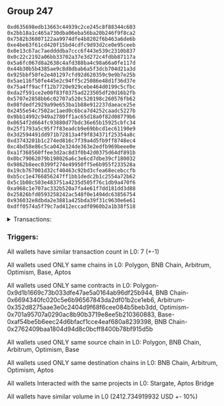 ## Group 247

```0x5e7527c57cb1f271f927be8fef0725207e5936ea
0xd635698edb13663c44939c2ce245c8f88344c603
0x2bb18a1c465a730dba06eba56ba20b246f9f8ca2
0x7582b36807122aa9974dfe4b8202f6b463a6de6b
0xe4be63f61cd420f15bd4cdfc9d93d2ce0e95ceeb
0x0e13c67ac7aeddddba7ccc6f443e539c2310b837
0x0c22c2192a06bb33702a37e3d272c4fdbb87117a
0x5a6fc067d8a2638c4afd388ba4c98a66a0fe117d
0x44b30b5b4385ae9c8d8dbab6a5f3dcb704d21a3d
0x925bbf50fe2e401297cfd92d620359c9e9b7e25b
0x5ae116f50fe445e2c94ff5c25086e48d1f36d37e
0x75a4ff9acff12b7720e929cebe464d0199c5cfbc
0xda2f591ce2e00f83f0375ad223505df20d16b2fb
0x5707e2858bb6c02707a520c520198c260576fb62
0x08fdedf2929a99e653ba1b88e912237daeace25e
0x2455e54c7502ac1aed0c6bca7d4252caadc5227b
0x9bb14992c949a2780ff1ac65d18a0f82d08779b6
0x0654f2d664fc93880d77bdc36e65b15925cbfc34
0x25f1793a5c95f7f83eadcb9e69bbcd1ec61190e9
0x3d2594491dd971b72813a4f9f834371f25354a8c
0xd3743201b1c274ed816c7f39a4d5fb9ff8748ec4
0xc4bd58e86c5ca042e324de363e2edfb969beee0e
0xa1f368560ffee3d2ac8d3f0b42d0375d64df891b
0x0bc79062079b198026a6c3e6cd7dbe39cf180032
0x9862b8eec0399f274e49950ff5e6b955f233528a
0x19cb767001d32cf40463c92bd3cfea68ecebccfb
0xb5cc1e4766856247ff1bb1dedc2b1c2554a72b62
0x5c1b08c503e483751a4235d505f76c1db9a470f6
0xa968c1e707ac332b520a7fa4e61f7dd181dd3d88
0x25826bfd0593258242ac548f0e1494dc63856754
0x936032e8dbda2e3881a425bda39f31c9630e6e61
0xdff0574a5f79c7ad412eccadf0960b2a1b38f518
```
<details>
<summary>Transactions:</summary>

Hashes: 

Wallet: 0x5e7527c57cb1f271f927be8fef0725207e5936ea

       Hash: 0x93727aa07e7c33109e6c66245bfaf87d1bf59b691d5274382e2c1af3b0fbe79b
         - source chain: Polygon
         - destination chain: BNB Chain
         - project: Stargate
         - contract: 0x9d1b1669c73b033dfe47ae5a0164ab96df25b944
         - value USD: 10.638261446
       Hash: 0x8b4835896ea34441d53ec86fdd8acf474cd1f9cb8c7bd4404be8370d56cc03a1
         - source chain: BNB Chain
         - destination chain: Arbitrum
         - project: Stargate
         - contract: 0x6694340fc020c5e6b96567843da2df01b2ce1eb6
         - value USD: 10.63187976
       Hash: 0x80fbdc4ac0c8a78089d6462a123754c3feca62f484ff8246840e3e6ab7035061
         - source chain: Arbitrum
         - destination chain: Optimism
         - project: Stargate
         - contract: 0x352d8275aae3e0c2404d9f68f6cee084b5beb3dd
         - value USD: 887.293411245
       Hash: 0x25e665010eea2ae297a5c9b72d7149fd4d420b92bd9d2736712fb33eae998681
         - source chain: Optimism
         - destination chain: Arbitrum
         - project: Stargate
         - contract: 0x701a95707a0290ac8b90b3719e8ee5b210360883
         - value USD: 885.71091963
       Hash: 0x9d897fb1c55754070cb003fb457068319d10abc73cae8a67df2b116719cbf743
         - source chain: Arbitrum
         - destination chain: Optimism
         - project: Stargate
         - contract: 0x352d8275aae3e0c2404d9f68f6cee084b5beb3dd
         - value USD: 601.571203908
       Hash: 0xdfe1b495bcbdc03655c505b5036da03346fb6ea2f02ffdfc093fb14ca84820a9
         - source chain: Base
         - destination chain: Arbitrum
         - project: Stargate
         - contract: 0xaf54be5b6eec24d6bfacf1cce4eaf680a8239398
         - value USD: 16.889243943
       Hash: 0x4efe80490bc7f737bd3dabe5ef225c7500946f54e1386a16c05344a31502c2ce
         - source chain: BNB Chain
         - destination chain: Aptos
         - project: Aptos Bridge
         - contract: 0x2762409baa1804d94d8c0bcff8400b78bf915d5b
Wallet: 0xd635698edb13663c44939c2ce245c8f88344c603

       Hash:0x38d9ff8b40976c4c2bf28bc82c09587957a531cb9c58adcfe31f2051d4f5a9fa
         - source chain: Polygon
         - destination chain: BNB Chain
         - project: Stargate
         - contract: 0x9d1b1669c73b033dfe47ae5a0164ab96df25b944
         - value USD: 10.773223952
       Hash:0xee854f52622752a07ec7284959f53d3abdcaa36cebba0db2b44df2ee7a305a92
         - source chain: BNB Chain
         - destination chain: Arbitrum
         - project: Stargate
         - contract: 0x6694340fc020c5e6b96567843da2df01b2ce1eb6
         - value USD: 10.766760257
       Hash:0xf06f2849de9b1522a29caf8357a442cb0f97885bee10d6af7bf650c99b2eb3b4
         - source chain: Arbitrum
         - destination chain: Optimism
         - project: Stargate
         - contract: 0x352d8275aae3e0c2404d9f68f6cee084b5beb3dd
         - value USD: 887.271799226
       Hash:0xbd60871304e9c0d179eaf11049c3af99aa2a0b94eecd8ac39973899fde8446fc
         - source chain: Optimism
         - destination chain: Arbitrum
         - project: Stargate
         - contract: 0x701a95707a0290ac8b90b3719e8ee5b210360883
         - value USD: 885.689320578
       Hash:0x7bfdb6b85763e29aee5705cfaf87014c717a240cd4ecc83f5702f14fb1687210
         - source chain: Arbitrum
         - destination chain: Optimism
         - project: Stargate
         - contract: 0x352d8275aae3e0c2404d9f68f6cee084b5beb3dd
         - value USD: 566.034592549
       Hash:0xb4f898104fcac1f4a3854a7c671f5bf9ed07d4ef82d24d2e03c7408082197c4f
         - source chain: Base
         - destination chain: Arbitrum
         - project: Stargate
         - contract: 0xaf54be5b6eec24d6bfacf1cce4eaf680a8239398
         - value USD: 16.106495959
       Hash:0xa221fc4effa3fca10012c420ea0e1db5d7e5660b7ab8f56f97b4d557e194cd15
         - source chain: BNB Chain
         - destination chain: Aptos
         - project: Aptos Bridge
         - contract: 0x2762409baa1804d94d8c0bcff8400b78bf915d5b
Wallet: 0x2bb18a1c465a730dba06eba56ba20b246f9f8ca2

       Hash:0xf71e450cb1b3d61ce424eaa6b7ce02fa3561a3cdcfb5d1a4781474096f32eaa9
         - source chain: Polygon
         - destination chain: BNB Chain
         - project: Stargate
         - contract: 0x9d1b1669c73b033dfe47ae5a0164ab96df25b944
         - value USD: 10.105958231
       Hash:0xdd83ee15f41d2dd6094e68220d96e278697719ea4baed943dc08b4fa53e20640
         - source chain: BNB Chain
         - destination chain: Arbitrum
         - project: Stargate
         - contract: 0x6694340fc020c5e6b96567843da2df01b2ce1eb6
         - value USD: 10.09989558
       Hash:0xe8e8accfc6b0a479703d241e0b03d843d287e1e30b007996a50e21305fb92796
         - source chain: Arbitrum
         - destination chain: Optimism
         - project: Stargate
         - contract: 0x352d8275aae3e0c2404d9f68f6cee084b5beb3dd
         - value USD: 887.452500349
       Hash:0xfd290b4261b87390b4e3ebeff517e87d535abddd81f0fe22b98e93b84e7d51fc
         - source chain: Optimism
         - destination chain: Arbitrum
         - project: Stargate
         - contract: 0x701a95707a0290ac8b90b3719e8ee5b210360883
         - value USD: 885.86991328
       Hash:0xcfe2509bf05b5c71355b2a2e3440f045c5a77862018421a97625fc1b8a883148
         - source chain: Arbitrum
         - destination chain: Optimism
         - project: Stargate
         - contract: 0x352d8275aae3e0c2404d9f68f6cee084b5beb3dd
         - value USD: 524.803313608
       Hash:0xb5e6f44191177cec01f0dc0211f34028dbc5117d8bb67b23245efcadb65c31ed
         - source chain: Base
         - destination chain: Arbitrum
         - project: Stargate
         - contract: 0xaf54be5b6eec24d6bfacf1cce4eaf680a8239398
         - value USD: 16.261436559
       Hash:0x91fba8fd21837652eba5f296386493c28c16dfad3b633a259b1e45851fd12cb0
         - source chain: BNB Chain
         - destination chain: Aptos
         - project: Aptos Bridge
         - contract: 0x2762409baa1804d94d8c0bcff8400b78bf915d5b
Wallet: 0x7582b36807122aa9974dfe4b8202f6b463a6de6b

       Hash:0x738224245eb8ede073c2b298c288b20004a809615a1c8acac8c89c8f2063c56d
         - source chain: Polygon
         - destination chain: BNB Chain
         - project: Stargate
         - contract: 0x9d1b1669c73b033dfe47ae5a0164ab96df25b944
         - value USD: 10.099766566
       Hash:0x7109b4d4b38dd3e1a38dc220a0900cda5f7470a81295346ed206b0af4947f3c5
         - source chain: BNB Chain
         - destination chain: Arbitrum
         - project: Stargate
         - contract: 0x6694340fc020c5e6b96567843da2df01b2ce1eb6
         - value USD: 10.093707915
       Hash:0xc747fea8e433e1a12a67c4f567360d30eb5dd5ab22cca994317ebe9b2bd6ad99
         - source chain: Arbitrum
         - destination chain: Optimism
         - project: Stargate
         - contract: 0x352d8275aae3e0c2404d9f68f6cee084b5beb3dd
         - value USD: 887.460144249
       Hash:0x655cd4024905dcb29eeb59c9e071cb6528b60cfc49949b126c623f0eccad9cc6
         - source chain: Optimism
         - destination chain: Arbitrum
         - project: Stargate
         - contract: 0x701a95707a0290ac8b90b3719e8ee5b210360883
         - value USD: 885.877552593
       Hash:0x8e8a80d73d877771ad2d59af1e437851a1303013e1779deb2cf851e7c993ca07
         - source chain: Arbitrum
         - destination chain: Optimism
         - project: Stargate
         - contract: 0x352d8275aae3e0c2404d9f68f6cee084b5beb3dd
         - value USD: 564.625812951
       Hash:0x9c87b07e0bc72db12556cc48d958d7bc59c8a67e9defbbbba50dbbd3655302fb
         - source chain: Base
         - destination chain: Arbitrum
         - project: Stargate
         - contract: 0xaf54be5b6eec24d6bfacf1cce4eaf680a8239398
         - value USD: 16.15320345
       Hash:0x216ea29554271a7354bb6a87eed5a13696dfc65be5a701274cab2076e8a27bcd
         - source chain: BNB Chain
         - destination chain: Aptos
         - project: Aptos Bridge
         - contract: 0x2762409baa1804d94d8c0bcff8400b78bf915d5b
Wallet: 0xe4be63f61cd420f15bd4cdfc9d93d2ce0e95ceeb

       Hash:0x8320d148cf94dfd9257fc55247b8949bf5f5e2fad0474d4f3e5c005f4937bca3
         - source chain: Polygon
         - destination chain: BNB Chain
         - project: Stargate
         - contract: 0x9d1b1669c73b033dfe47ae5a0164ab96df25b944
         - value USD: 10.658519623
       Hash:0xcb254d7129793e4a57c91512b025d24401d9baaa403d3728c9868efd0eb1fc10
         - source chain: BNB Chain
         - destination chain: Arbitrum
         - project: Stargate
         - contract: 0x6694340fc020c5e6b96567843da2df01b2ce1eb6
         - value USD: 10.652125936
       Hash:0x842ebcfbca23cdadb3d740ac3e119f2af1ccaa7ed9b27b831fa16abedd17b043
         - source chain: Arbitrum
         - destination chain: Optimism
         - project: Stargate
         - contract: 0x352d8275aae3e0c2404d9f68f6cee084b5beb3dd
         - value USD: 887.19676549
       Hash:0xc2f1c923ea79f35524b66acf50692622275a364ffa755a959c77cad4c0fab1ba
         - source chain: Optimism
         - destination chain: Arbitrum
         - project: Stargate
         - contract: 0x701a95707a0290ac8b90b3719e8ee5b210360883
         - value USD: 885.614331862
       Hash:0xd8a91b94d7e4975360b3b801eb1b40a66b21a7b4cac7da8c6f21e9d59d04a4c8
         - source chain: Arbitrum
         - destination chain: Optimism
         - project: Stargate
         - contract: 0x352d8275aae3e0c2404d9f68f6cee084b5beb3dd
         - value USD: 586.116563115
       Hash:0xb921a59418ac4ddea0d7f9a811c60f6cd4f99ef1b3cd4438cfff25dec94d46ca
         - source chain: Base
         - destination chain: Arbitrum
         - project: Stargate
         - contract: 0xaf54be5b6eec24d6bfacf1cce4eaf680a8239398
         - value USD: 17.044925016
       Hash:0x3008a182eb0ff105cf726e05e74e16364934105741417e1236cdfe45a48285b0
         - source chain: BNB Chain
         - destination chain: Aptos
         - project: Aptos Bridge
         - contract: 0x2762409baa1804d94d8c0bcff8400b78bf915d5b
Wallet: 0x0e13c67ac7aeddddba7ccc6f443e539c2310b837

       Hash:0xc9f436514335c87b8fa648913a8b8fbfc44e6f131c20897cebc7fd42f79c9232
         - source chain: Polygon
         - destination chain: BNB Chain
         - project: Stargate
         - contract: 0x9d1b1669c73b033dfe47ae5a0164ab96df25b944
         - value USD: 10.466105942
       Hash:0x3f07ea05f23a4fd795b72f1e3130e75044d28fc9ebf816a7a20366bea5069e9c
         - source chain: BNB Chain
         - destination chain: Arbitrum
         - project: Stargate
         - contract: 0x6694340fc020c5e6b96567843da2df01b2ce1eb6
         - value USD: 10.459827267
       Hash:0x0d7d5f069a5cdc84c4be06154905b333a13c9e24742d2ae69298113c423d85cb
         - source chain: Arbitrum
         - destination chain: Optimism
         - project: Stargate
         - contract: 0x352d8275aae3e0c2404d9f68f6cee084b5beb3dd
         - value USD: 887.264629149
       Hash:0x036fa4c3e03bcf710ba3a1bf1198567b81b3870714182a1bfc1d7c6def220069
         - source chain: Optimism
         - destination chain: Arbitrum
         - project: Stargate
         - contract: 0x701a95707a0290ac8b90b3719e8ee5b210360883
         - value USD: 885.682154802
       Hash:0xe1c66781bed527f13f6890ef4ea392808e35596ce1d9132acd522c7db3f151ae
         - source chain: Arbitrum
         - destination chain: Optimism
         - project: Stargate
         - contract: 0x352d8275aae3e0c2404d9f68f6cee084b5beb3dd
         - value USD: 543.139548331
       Hash:0x65e32d7e2b32eec9cbffe021097788b270e91d6287964cfb4b67f93be0eb6ce1
         - source chain: Base
         - destination chain: Arbitrum
         - project: Stargate
         - contract: 0xaf54be5b6eec24d6bfacf1cce4eaf680a8239398
         - value USD: 16.511060855
       Hash:0x7280f8d1448d8aace6fa0e4340578e5045eff00bf183e683c3984ebb610ac000
         - source chain: BNB Chain
         - destination chain: Aptos
         - project: Aptos Bridge
         - contract: 0x2762409baa1804d94d8c0bcff8400b78bf915d5b
Wallet: 0x0c22c2192a06bb33702a37e3d272c4fdbb87117a

       Hash:0xaca16747a84ad1486ac92bce5dc3187345494818f068c77d2986424bdb9ffbc1
         - source chain: Polygon
         - destination chain: BNB Chain
         - project: Stargate
         - contract: 0x9d1b1669c73b033dfe47ae5a0164ab96df25b944
         - value USD: 10.287821779
       Hash:0x9dd5b30cb4652fe09f4a4b30c08997e227fb0b5134cace12d95edcff0e522edb
         - source chain: BNB Chain
         - destination chain: Arbitrum
         - project: Stargate
         - contract: 0x6694340fc020c5e6b96567843da2df01b2ce1eb6
         - value USD: 10.281650116
       Hash:0x93dd61efb74e186709e73220b8d88e75d8c51fe8716b9b356a2adbb82e0838cd
         - source chain: Arbitrum
         - destination chain: Optimism
         - project: Stargate
         - contract: 0x352d8275aae3e0c2404d9f68f6cee084b5beb3dd
         - value USD: 887.299853522
       Hash:0x1f36a204854dcdd0d77067b78500c3672d17da1e30c1276d401a29f817c0e71b
         - source chain: Optimism
         - destination chain: Arbitrum
         - project: Stargate
         - contract: 0x701a95707a0290ac8b90b3719e8ee5b210360883
         - value USD: 885.717358042
       Hash:0xbf00879ce3740081c2024329504c76e9498c74d95db720bfe8f47997ceddfa0a
         - source chain: Arbitrum
         - destination chain: Optimism
         - project: Stargate
         - contract: 0x352d8275aae3e0c2404d9f68f6cee084b5beb3dd
         - value USD: 565.387444317
       Hash:0xa6f9209eed4051337e60bc3f896e142786238270a215d8f8055a1688e5215302
         - source chain: Base
         - destination chain: Arbitrum
         - project: Stargate
         - contract: 0xaf54be5b6eec24d6bfacf1cce4eaf680a8239398
         - value USD: 16.417704496
       Hash:0x0fe8129eb8014d2f8a0fb257bd6931140f56d563c5fe8cb151e5422e02170c5a
         - source chain: BNB Chain
         - destination chain: Aptos
         - project: Aptos Bridge
         - contract: 0x2762409baa1804d94d8c0bcff8400b78bf915d5b
Wallet: 0x5a6fc067d8a2638c4afd388ba4c98a66a0fe117d

       Hash:0x669d7c405dad84e75e93becfc70a6773513a5e81d8ed13d70964c042c9f40ac1
         - source chain: Polygon
         - destination chain: BNB Chain
         - project: Stargate
         - contract: 0x9d1b1669c73b033dfe47ae5a0164ab96df25b944
         - value USD: 10.307773923
       Hash:0xd75e1dd665d09011519607a4e2d5bc01ce0dcd97212dbf78e233532214bf6b3d
         - source chain: BNB Chain
         - destination chain: Arbitrum
         - project: Stargate
         - contract: 0x6694340fc020c5e6b96567843da2df01b2ce1eb6
         - value USD: 10.301590259
       Hash:0x0aebdeadaf9aad8583504cc8c3c5c2cc808a4b0c83813a93337d5b2fa75386be
         - source chain: Arbitrum
         - destination chain: Optimism
         - project: Stargate
         - contract: 0x352d8275aae3e0c2404d9f68f6cee084b5beb3dd
         - value USD: 887.302159383
       Hash:0xbec543323608553c0d15b48bb5dcb75837cfeabbd9d27445a22368ebed0a24c5
         - source chain: Optimism
         - destination chain: Arbitrum
         - project: Stargate
         - contract: 0x701a95707a0290ac8b90b3719e8ee5b210360883
         - value USD: 885.719662518
       Hash:0x52668e447a82cfcc7297c55f5f1e422f4ed26f03ca64e3a480544e3844602d12
         - source chain: Arbitrum
         - destination chain: Optimism
         - project: Stargate
         - contract: 0x352d8275aae3e0c2404d9f68f6cee084b5beb3dd
         - value USD: 601.663133307
       Hash:0x2980f50a7f0cc483d9bc4a0a6b4a79658bc9b3cd279ef5ce3dd7ef1676cd89e7
         - source chain: Base
         - destination chain: Arbitrum
         - project: Stargate
         - contract: 0xaf54be5b6eec24d6bfacf1cce4eaf680a8239398
         - value USD: 17.620695153
       Hash:0xc5b8db9f8ff33eb67fd5ab869c04b6d6ba8d9041d45038c8c34a95058625d102
         - source chain: BNB Chain
         - destination chain: Aptos
         - project: Aptos Bridge
         - contract: 0x2762409baa1804d94d8c0bcff8400b78bf915d5b
Wallet: 0x44b30b5b4385ae9c8d8dbab6a5f3dcb704d21a3d

       Hash:0xddfff8f40b8947ac09ceb70b4734d1c749b29a76eb14d268e50e60b9aa3cb6b6
         - source chain: Polygon
         - destination chain: BNB Chain
         - project: Stargate
         - contract: 0x9d1b1669c73b033dfe47ae5a0164ab96df25b944
         - value USD: 10.500271614
       Hash:0x433a06ffe4f4b48a90c998655b8dbe5867ec81b2b231cf6be7cd69b74f92859c
         - source chain: BNB Chain
         - destination chain: Arbitrum
         - project: Stargate
         - contract: 0x6694340fc020c5e6b96567843da2df01b2ce1eb6
         - value USD: 10.493972937
       Hash:0x14ae92500d3e764796efbc131c3ee4f75e9fffe224c76aae8cfd2458e17803f1
         - source chain: Arbitrum
         - destination chain: Optimism
         - project: Stargate
         - contract: 0x352d8275aae3e0c2404d9f68f6cee084b5beb3dd
         - value USD: 887.584780675
       Hash:0x3f98372bd9c3c0bdae2b4497b6dd28c7733eeb55ce1ab1ef86b2543e7c3831dd
         - source chain: Optimism
         - destination chain: Arbitrum
         - project: Stargate
         - contract: 0x701a95707a0290ac8b90b3719e8ee5b210360883
         - value USD: 886.002114238
       Hash:0xdfaad966d1acbcfcf8055c8ae26ba7d3d35c08c0a4a3df59f78bca0d89acf4dc
         - source chain: Arbitrum
         - destination chain: Optimism
         - project: Stargate
         - contract: 0x352d8275aae3e0c2404d9f68f6cee084b5beb3dd
         - value USD: 566.824774774
       Hash:0xa323bc52fb27fd078104bd0fb34a2e45ea3a9546a4659c2fb7046b858f955dae
         - source chain: Base
         - destination chain: Arbitrum
         - project: Stargate
         - contract: 0xaf54be5b6eec24d6bfacf1cce4eaf680a8239398
         - value USD: 16.577923179
       Hash:0xaeceffab85ec2d01e211539c80d56287938d968c5196ef0f1682582af538970e
         - source chain: BNB Chain
         - destination chain: Aptos
         - project: Aptos Bridge
         - contract: 0x2762409baa1804d94d8c0bcff8400b78bf915d5b
Wallet: 0x925bbf50fe2e401297cfd92d620359c9e9b7e25b

       Hash:0xf69afb7c5def28ad407ec7dfcaf7b0387bdc48603389e24599ee7e5d1a308ca2
         - source chain: Polygon
         - destination chain: BNB Chain
         - project: Stargate
         - contract: 0x9d1b1669c73b033dfe47ae5a0164ab96df25b944
         - value USD: 10.033037394
       Hash:0x1811720d23c3acd9f1db348b98142409f8b889aa79ee78af800fb627eefb47e0
         - source chain: BNB Chain
         - destination chain: Arbitrum
         - project: Stargate
         - contract: 0x6694340fc020c5e6b96567843da2df01b2ce1eb6
         - value USD: 10.027018747
       Hash:0x4b2923350273ef234e15ce2ad95cef2e020a92313178a896869934ecff94954e
         - source chain: Arbitrum
         - destination chain: Optimism
         - project: Stargate
         - contract: 0x352d8275aae3e0c2404d9f68f6cee084b5beb3dd
         - value USD: 887.519372437
       Hash:0x90685513e9e4446b9a3868d66d57b71b7079a347c9dcfa1a699f9330ebe7e338
         - source chain: Optimism
         - destination chain: Arbitrum
         - project: Stargate
         - contract: 0x701a95707a0290ac8b90b3719e8ee5b210360883
         - value USD: 885.936745245
       Hash:0x7103adf3b96e2bbecf50185e1ea31ce01d0db401c09c9aff9587613e2f3e75ae
         - source chain: Arbitrum
         - destination chain: Optimism
         - project: Stargate
         - contract: 0x352d8275aae3e0c2404d9f68f6cee084b5beb3dd
         - value USD: 602.202870225
       Hash:0x59178155fa16f01445dcce4904d9e0867e8314f89f07692826f02078f08f31af
         - source chain: Base
         - destination chain: Arbitrum
         - project: Stargate
         - contract: 0xaf54be5b6eec24d6bfacf1cce4eaf680a8239398
         - value USD: 17.39813441
       Hash:0xac4b1609e76c8bdbb7e4a2ea12dfa8b14607e39857a9f64c27158b6316c28581
         - source chain: BNB Chain
         - destination chain: Aptos
         - project: Aptos Bridge
         - contract: 0x2762409baa1804d94d8c0bcff8400b78bf915d5b
Wallet: 0x5ae116f50fe445e2c94ff5c25086e48d1f36d37e

       Hash:0xa09425957a6b44bed82b6f4d80c3ec7024b317fa9d45e4041447c82e23c2a265
         - source chain: Polygon
         - destination chain: BNB Chain
         - project: Stargate
         - contract: 0x9d1b1669c73b033dfe47ae5a0164ab96df25b944
         - value USD: 10.762205768
       Hash:0x7cbc4e4e117f991df95b86624fe18acc37ec276116b13289cb4efd6c2fdf1554
         - source chain: BNB Chain
         - destination chain: Arbitrum
         - project: Stargate
         - contract: 0x6694340fc020c5e6b96567843da2df01b2ce1eb6
         - value USD: 10.755749074
       Hash:0x04b34a96ad762ac3cf2fdecd0076200053311b9e608863471d921d8f83cf4509
         - source chain: Arbitrum
         - destination chain: Optimism
         - project: Stargate
         - contract: 0x352d8275aae3e0c2404d9f68f6cee084b5beb3dd
         - value USD: 887.260928025
       Hash:0xc2f299836ff5038a031591fd2e9e48354ac9a320d77b4af957bb6758a878cc4f
         - source chain: Optimism
         - destination chain: Arbitrum
         - project: Stargate
         - contract: 0x701a95707a0290ac8b90b3719e8ee5b210360883
         - value USD: 885.678455899
       Hash:0x15322576f76ae40eb8810920527d7bc295e36046f63ea627b4bf48f99a56d48e
         - source chain: Arbitrum
         - destination chain: Optimism
         - project: Stargate
         - contract: 0x352d8275aae3e0c2404d9f68f6cee084b5beb3dd
         - value USD: 602.549134536
       Hash:0xd3380072927912365d9e75e0d9d7510c6381a895f6480fdd0c1f0f3b75b4a312
         - source chain: Base
         - destination chain: Arbitrum
         - project: Stargate
         - contract: 0xaf54be5b6eec24d6bfacf1cce4eaf680a8239398
         - value USD: 16.640756128
       Hash:0xca36734a265ab900635dfa4bc1af0e492b05998910d79a0a43df564d192ac5dc
         - source chain: BNB Chain
         - destination chain: Aptos
         - project: Aptos Bridge
         - contract: 0x2762409baa1804d94d8c0bcff8400b78bf915d5b
Wallet: 0x75a4ff9acff12b7720e929cebe464d0199c5cfbc

       Hash:0x2eb160a693b08e562ccae5573eb5cbc3305465ae23dea083ba1a398908b4ef69
         - source chain: Polygon
         - destination chain: BNB Chain
         - project: Stargate
         - contract: 0x9d1b1669c73b033dfe47ae5a0164ab96df25b944
         - value USD: 10.207567153
       Hash:0x787c2ff201d8ac19c106790d796b8d590b5b7e8b4478fac084be75c7110de416
         - source chain: BNB Chain
         - destination chain: Arbitrum
         - project: Stargate
         - contract: 0x6694340fc020c5e6b96567843da2df01b2ce1eb6
         - value USD: 10.201443495
       Hash:0x2e85b9f14ed19fcc0ad78e0f192bd3978a1b47f9cba9b473ddcf145f39aef1ee
         - source chain: Arbitrum
         - destination chain: Optimism
         - project: Stargate
         - contract: 0x352d8275aae3e0c2404d9f68f6cee084b5beb3dd
         - value USD: 887.289152181
       Hash:0x374ccfe48c091c182caa41437cb15fd8a825dac6ff475bf07c68cc1aa0925e45
         - source chain: Optimism
         - destination chain: Arbitrum
         - project: Stargate
         - contract: 0x701a95707a0290ac8b90b3719e8ee5b210360883
         - value USD: 885.706663121
       Hash:0xd937b7371d48ca0cdcce96086d3a1afab4c7dca73bac502426c3db2cea9c3608
         - source chain: Arbitrum
         - destination chain: Optimism
         - project: Stargate
         - contract: 0x352d8275aae3e0c2404d9f68f6cee084b5beb3dd
         - value USD: 568.122537939
       Hash:0xc684f22c87769c070f2f429f5c1e39d76968c861bc814bc487a894ea01634c26
         - source chain: Base
         - destination chain: Arbitrum
         - project: Stargate
         - contract: 0xaf54be5b6eec24d6bfacf1cce4eaf680a8239398
         - value USD: 17.19582592
       Hash:0xf437512e0d5614754f0430388eb2b10c96fe6e3cf313313f30ac7fc424459a89
         - source chain: BNB Chain
         - destination chain: Aptos
         - project: Aptos Bridge
         - contract: 0x2762409baa1804d94d8c0bcff8400b78bf915d5b
Wallet: 0xda2f591ce2e00f83f0375ad223505df20d16b2fb

       Hash:0x7a2fd7459f05892adb3d84194942f5cc0053252b54b6ebae874f340001508112
         - source chain: Polygon
         - destination chain: BNB Chain
         - project: Stargate
         - contract: 0x9d1b1669c73b033dfe47ae5a0164ab96df25b944
         - value USD: 10.12539032
       Hash:0x971b6c14ee5049c3f9e7db65c2757d1772b4db1cb3bedd652aebeac799bdad1c
         - source chain: BNB Chain
         - destination chain: Arbitrum
         - project: Stargate
         - contract: 0x6694340fc020c5e6b96567843da2df01b2ce1eb6
         - value USD: 10.119315667
       Hash:0x58d5cab34846bbab7d7e1687bc2a96da2e774a710f962a491086cecba4a2df7c
         - source chain: Arbitrum
         - destination chain: Optimism
         - project: Stargate
         - contract: 0x352d8275aae3e0c2404d9f68f6cee084b5beb3dd
         - value USD: 887.217444474
       Hash:0x8734dde5bb6de0cdad5fe1ff6c630f1a8abdb064e3d1358e5e726f2ef546dbe1
         - source chain: Optimism
         - destination chain: Arbitrum
         - project: Stargate
         - contract: 0x701a95707a0290ac8b90b3719e8ee5b210360883
         - value USD: 885.634998438
       Hash:0x8bc23c87f27eb769a3e9e60669a8ff10930c149e41b9fc1849361684c86651f1
         - source chain: Arbitrum
         - destination chain: Optimism
         - project: Stargate
         - contract: 0x352d8275aae3e0c2404d9f68f6cee084b5beb3dd
         - value USD: 563.513536984
       Hash:0xc83f3d073c1d46b351c8de276b28ad9358bdd820a7f17471c5520942b44ba291
         - source chain: Base
         - destination chain: Arbitrum
         - project: Stargate
         - contract: 0xaf54be5b6eec24d6bfacf1cce4eaf680a8239398
         - value USD: 18.834843022
       Hash:0xedae1668e6ae8e0ddfb78688d4aa5c6d60db1c9b0b878a205f8652c377883a17
         - source chain: BNB Chain
         - destination chain: Aptos
         - project: Aptos Bridge
         - contract: 0x2762409baa1804d94d8c0bcff8400b78bf915d5b
Wallet: 0x5707e2858bb6c02707a520c520198c260576fb62

       Hash:0xd0003a13e253fec74755e1b60f9baf5ce40388a2eda38c6a20f15f5a5f55c9dd
         - source chain: Polygon
         - destination chain: BNB Chain
         - project: Stargate
         - contract: 0x9d1b1669c73b033dfe47ae5a0164ab96df25b944
         - value USD: 10.731872507
       Hash:0x3fda0ca2bebfda078305955803b03a2b8a49ed0ea1534e05fbc8286669a61a0a
         - source chain: BNB Chain
         - destination chain: Arbitrum
         - project: Stargate
         - contract: 0x6694340fc020c5e6b96567843da2df01b2ce1eb6
         - value USD: 10.725433815
       Hash:0xe0a14d45b89e61f8952d33e0087301fc71301544e983ddce8a172eaded4b0d47
         - source chain: Arbitrum
         - destination chain: Optimism
         - project: Stargate
         - contract: 0x352d8275aae3e0c2404d9f68f6cee084b5beb3dd
         - value USD: 887.189372662
       Hash:0x1805f839d60a43679cf192b4faacd67d673068c02627d15198b835aabdd9763d
         - source chain: Optimism
         - destination chain: Arbitrum
         - project: Stargate
         - contract: 0x701a95707a0290ac8b90b3719e8ee5b210360883
         - value USD: 885.606943469
       Hash:0x87ab3cd56bed0289e1ab55b60179262d9993e025f63ae7136dade5b6ba238e66
         - source chain: Arbitrum
         - destination chain: Optimism
         - project: Stargate
         - contract: 0x352d8275aae3e0c2404d9f68f6cee084b5beb3dd
         - value USD: 544.204807013
       Hash:0xd11722ed642ed12f658f6af79464a26169c3cef54bf31014bd3cf596d85f3cd5
         - source chain: Base
         - destination chain: Arbitrum
         - project: Stargate
         - contract: 0xaf54be5b6eec24d6bfacf1cce4eaf680a8239398
         - value USD: 16.66378711
       Hash:0x29ccff2590b19fc8e64e93b7030a5371100b91740115a2ad6b8b72d25484cc38
         - source chain: BNB Chain
         - destination chain: Aptos
         - project: Aptos Bridge
         - contract: 0x2762409baa1804d94d8c0bcff8400b78bf915d5b
Wallet: 0x08fdedf2929a99e653ba1b88e912237daeace25e

       Hash:0x4fd298b2308d5114a38bed0f1012b15afdf1b1d9880f66c954e5446798925ffc
         - source chain: Polygon
         - destination chain: BNB Chain
         - project: Stargate
         - contract: 0x9d1b1669c73b033dfe47ae5a0164ab96df25b944
         - value USD: 10.695865637
       Hash:0x1f73b427ee20fc7a18e95d974237051b6dd7e736ee1638194838fc10094d65e9
         - source chain: BNB Chain
         - destination chain: Arbitrum
         - project: Stargate
         - contract: 0x6694340fc020c5e6b96567843da2df01b2ce1eb6
         - value USD: 10.689448947
       Hash:0xa7c5d8abbccd44b4e0dcb8e269574d28835e48c986a034cf97755ae2e4a340ee
         - source chain: Arbitrum
         - destination chain: Optimism
         - project: Stargate
         - contract: 0x352d8275aae3e0c2404d9f68f6cee084b5beb3dd
         - value USD: 886.93355237
       Hash:0xc6042a717b9b7a63abde9b1061031b3e4ae473edf3d3308090f492a13d08718d
         - source chain: Optimism
         - destination chain: Arbitrum
         - project: Stargate
         - contract: 0x701a95707a0290ac8b90b3719e8ee5b210360883
         - value USD: 885.35127667
       Hash:0x71c60812f696dee38fe154644ac07669b7c5b1548715fdaf53e7418a65224a92
         - source chain: Arbitrum
         - destination chain: Optimism
         - project: Stargate
         - contract: 0x352d8275aae3e0c2404d9f68f6cee084b5beb3dd
         - value USD: 565.059086889
       Hash:0x82353fd254dc989b8a9849548d275b4caf6fe52ea8c990457e7529551edf09d9
         - source chain: Base
         - destination chain: Arbitrum
         - project: Stargate
         - contract: 0xaf54be5b6eec24d6bfacf1cce4eaf680a8239398
         - value USD: 17.195070147
       Hash:0x8322c909efcbedc35adbf1852c17f0db79901f2faaaf18814118236f49a9f9bf
         - source chain: BNB Chain
         - destination chain: Aptos
         - project: Aptos Bridge
         - contract: 0x2762409baa1804d94d8c0bcff8400b78bf915d5b
Wallet: 0x2455e54c7502ac1aed0c6bca7d4252caadc5227b

       Hash:0x0ab8877283c43e02227f840a5bca9ca68125196216884a382b465c2b98fc1077
         - source chain: Polygon
         - destination chain: BNB Chain
         - project: Stargate
         - contract: 0x9d1b1669c73b033dfe47ae5a0164ab96df25b944
         - value USD: 10.206819072
       Hash:0x32064ff7aba236a11ecb1a18772da1fefaf180b4db82ef9e2296387979a1f28f
         - source chain: BNB Chain
         - destination chain: Arbitrum
         - project: Stargate
         - contract: 0x6694340fc020c5e6b96567843da2df01b2ce1eb6
         - value USD: 10.200696414
       Hash:0x1b4dbe4ed7e92f0f8af7a84713823f27006258c6f74161dc5b134d3a8e023a2e
         - source chain: Arbitrum
         - destination chain: Optimism
         - project: Stargate
         - contract: 0x352d8275aae3e0c2404d9f68f6cee084b5beb3dd
         - value USD: 887.234003763
       Hash:0x05f83fdd44f15e30b7b335c6d742a1f7dcf3312aa7ef1a5cacacc5d215fb7a5b
         - source chain: Optimism
         - destination chain: Arbitrum
         - project: Stargate
         - contract: 0x701a95707a0290ac8b90b3719e8ee5b210360883
         - value USD: 885.651547792
       Hash:0xa48fa6af52d8476db983daec72e728deba563e51e86c9d70d505265f5ecd7351
         - source chain: Arbitrum
         - destination chain: Optimism
         - project: Stargate
         - contract: 0x352d8275aae3e0c2404d9f68f6cee084b5beb3dd
         - value USD: 565.204827518
       Hash:0xcb849b0e5a227fb44e6f149f97fd9afe735b33ccf4a1a3e4a3c87ebadeb1c5ce
         - source chain: Base
         - destination chain: Arbitrum
         - project: Stargate
         - contract: 0xaf54be5b6eec24d6bfacf1cce4eaf680a8239398
         - value USD: 16.883884732
       Hash:0xce3c8d2ff267243ed4d9d54fd056ce30e103d13f12417ce93b467493467a9157
         - source chain: BNB Chain
         - destination chain: Aptos
         - project: Aptos Bridge
         - contract: 0x2762409baa1804d94d8c0bcff8400b78bf915d5b
Wallet: 0x9bb14992c949a2780ff1ac65d18a0f82d08779b6

       Hash:0xab7ec7436ad783ff2a6994155eb09999e254845b00ed01585941e84f49d51353
         - source chain: Polygon
         - destination chain: BNB Chain
         - project: Stargate
         - contract: 0x9d1b1669c73b033dfe47ae5a0164ab96df25b944
         - value USD: 10.427550798
       Hash:0xa8aae92ef6e9328f3c83de6e6ce40ffeb3f1c25a2c4d5b38846efb760c8b9025
         - source chain: BNB Chain
         - destination chain: Arbitrum
         - project: Stargate
         - contract: 0x6694340fc020c5e6b96567843da2df01b2ce1eb6
         - value USD: 10.421295125
       Hash:0x132278f1917482d0b7e70d0092ed441af97a66f225c21884fd2b36f7562222eb
         - source chain: Arbitrum
         - destination chain: Optimism
         - project: Stargate
         - contract: 0x352d8275aae3e0c2404d9f68f6cee084b5beb3dd
         - value USD: 887.5757555
       Hash:0x6981990ebf15912f9747aa90c9693151f339d3035b4c32a6eb4cdfe35aa02b9a
         - source chain: Optimism
         - destination chain: Arbitrum
         - project: Stargate
         - contract: 0x701a95707a0290ac8b90b3719e8ee5b210360883
         - value USD: 885.993094478
       Hash:0x4c4459a42f8bdebdb68e7701b7e7b11fcb7a0f9f48d8a41ac09490877def697d
         - source chain: Arbitrum
         - destination chain: Optimism
         - project: Stargate
         - contract: 0x352d8275aae3e0c2404d9f68f6cee084b5beb3dd
         - value USD: 524.80468715
       Hash:0x4fec3ed0eece8faa9638cc0bc57a6a7b84c6c202229fb1843f8d47491fa3f8e3
         - source chain: Base
         - destination chain: Arbitrum
         - project: Stargate
         - contract: 0xaf54be5b6eec24d6bfacf1cce4eaf680a8239398
         - value USD: 16.262115067
       Hash:0x3597c8f1d03e3c2555a5d5dd25e28cc5195d2fb997314a352f4261e2711cb471
         - source chain: BNB Chain
         - destination chain: Aptos
         - project: Aptos Bridge
         - contract: 0x2762409baa1804d94d8c0bcff8400b78bf915d5b
Wallet: 0x0654f2d664fc93880d77bdc36e65b15925cbfc34

       Hash:0x100a17eaa6f1b062560e5bd67638d168ecc2ee5026a6192446be604548d176e8
         - source chain: Polygon
         - destination chain: BNB Chain
         - project: Stargate
         - contract: 0x9d1b1669c73b033dfe47ae5a0164ab96df25b944
         - value USD: 10.795369332
       Hash:0x8b63ab4d4e8194bb9d5894d3ccc7094968eb6c9e138f5dfac90c719240cd1cfe
         - source chain: BNB Chain
         - destination chain: Arbitrum
         - project: Stargate
         - contract: 0x6694340fc020c5e6b96567843da2df01b2ce1eb6
         - value USD: 10.788892636
       Hash:0x99d95c9bd4338a113a2e5ef2afcd90334793971a668f8bc2a70673149dc98d8a
         - source chain: Arbitrum
         - destination chain: Optimism
         - project: Stargate
         - contract: 0x352d8275aae3e0c2404d9f68f6cee084b5beb3dd
         - value USD: 887.382211632
       Hash:0xc6d64ee7e85c179df0d3664ada4fcf43df410f4a1f2085f65803849b6aa4eea9
         - source chain: Optimism
         - destination chain: Arbitrum
         - project: Stargate
         - contract: 0x701a95707a0290ac8b90b3719e8ee5b210360883
         - value USD: 885.799666736
       Hash:0x7590723774b1d5b348cc2dd59b0217fda7a061ad9d809a108344be262550d34a
         - source chain: Arbitrum
         - destination chain: Optimism
         - project: Stargate
         - contract: 0x352d8275aae3e0c2404d9f68f6cee084b5beb3dd
         - value USD: 565.37490196
       Hash:0x8460f89f168873e3f75665adf60989c8fbe5737da09b25614c11b25e29cd21f1
         - source chain: Base
         - destination chain: Arbitrum
         - project: Stargate
         - contract: 0xaf54be5b6eec24d6bfacf1cce4eaf680a8239398
         - value USD: 17.120364053
       Hash:0xaea2f0256b3ec9c3d7da6cee1c6009a524c5c6137a3db62e9045456d02931ebf
         - source chain: BNB Chain
         - destination chain: Aptos
         - project: Aptos Bridge
         - contract: 0x2762409baa1804d94d8c0bcff8400b78bf915d5b
Wallet: 0x25f1793a5c95f7f83eadcb9e69bbcd1ec61190e9

       Hash:0xd4f6c94ac6f024b25e746da78006b0e9f28058094145d6bea3ba15fc58822698
         - source chain: Polygon
         - destination chain: BNB Chain
         - project: Stargate
         - contract: 0x9d1b1669c73b033dfe47ae5a0164ab96df25b944
         - value USD: 10.335595914
       Hash:0x0f937230843c313263a408dc42c34f901b7196e2c156a0af772ad05c8db0e161
         - source chain: BNB Chain
         - destination chain: Arbitrum
         - project: Stargate
         - contract: 0x6694340fc020c5e6b96567843da2df01b2ce1eb6
         - value USD: 10.329395247
       Hash:0xd78a03d271db3250126162a088774ed3a452cc7784bb70c68e2c792c4daaef1e
         - source chain: Arbitrum
         - destination chain: Optimism
         - project: Stargate
         - contract: 0x352d8275aae3e0c2404d9f68f6cee084b5beb3dd
         - value USD: 885.657280081
       Hash:0x755761df716a6c67a22aaf1d627dcea5d6a8bfd3b70c3f74f2d54ef1706fbf2d
         - source chain: Optimism
         - destination chain: Arbitrum
         - project: Stargate
         - contract: 0x701a95707a0290ac8b90b3719e8ee5b210360883
         - value USD: 885.699489439
       Hash:0x1b2509f5ca8438ff6aa90f83379bb69920019c3e7219f623aef73ff87540d0c0
         - source chain: Arbitrum
         - destination chain: Optimism
         - project: Stargate
         - contract: 0x352d8275aae3e0c2404d9f68f6cee084b5beb3dd
         - value USD: 564.39921883
       Hash:0x395fda6465dda65e9d62d69ad865c2b1bf48bdefcce896af4d7946c3063609c8
         - source chain: Base
         - destination chain: Arbitrum
         - project: Stargate
         - contract: 0xaf54be5b6eec24d6bfacf1cce4eaf680a8239398
         - value USD: 16.809117566
       Hash:0x5359819a24a97e787d99157aec3d6a4e05df065ccff1c299f90a2e93d4d6eb04
         - source chain: BNB Chain
         - destination chain: Aptos
         - project: Aptos Bridge
         - contract: 0x2762409baa1804d94d8c0bcff8400b78bf915d5b
Wallet: 0x3d2594491dd971b72813a4f9f834371f25354a8c

       Hash:0x0ad012883fd8b5cb25b53d080295e5f6f98e9f12fd47067869f895da96c47775
         - source chain: Polygon
         - destination chain: BNB Chain
         - project: Stargate
         - contract: 0x9d1b1669c73b033dfe47ae5a0164ab96df25b944
         - value USD: 10.341365534
       Hash:0x3bc9864f1ef471e61ea63c1992309f93385f4e9f13a78a571d0381203ef74752
         - source chain: BNB Chain
         - destination chain: Arbitrum
         - project: Stargate
         - contract: 0x6694340fc020c5e6b96567843da2df01b2ce1eb6
         - value USD: 10.337824066
       Hash:0x137e5c3fd13a3515fa3c2ee99eb4891b22e4682c1c385bb9f3d3c09e1661ca21
         - source chain: Arbitrum
         - destination chain: Optimism
         - project: Stargate
         - contract: 0x352d8275aae3e0c2404d9f68f6cee084b5beb3dd
         - value USD: 887.604645552
       Hash:0xc28900aa5587ec1ff1844c5d11e33031f5d5774db7e7799cb8557dcb385a53d3
         - source chain: Optimism
         - destination chain: Arbitrum
         - project: Stargate
         - contract: 0x701a95707a0290ac8b90b3719e8ee5b210360883
         - value USD: 886.021967196
       Hash:0xbc902bf8c0f63155d9a42ae6ed155939cb04b47f90d3b95c694d6adc805995a6
         - source chain: Arbitrum
         - destination chain: Optimism
         - project: Stargate
         - contract: 0x352d8275aae3e0c2404d9f68f6cee084b5beb3dd
         - value USD: 524.677905934
       Hash:0x6691d07179593eb71f789555d86e46952d04ff7b763e4a4ef7a5df13a1bbbf4e
         - source chain: Base
         - destination chain: Arbitrum
         - project: Stargate
         - contract: 0xaf54be5b6eec24d6bfacf1cce4eaf680a8239398
         - value USD: 17.12035153
       Hash:0xb5fc5d13bb26a9de518f150f1169a29a375a794f235de7bbd3149d48b1366f96
         - source chain: BNB Chain
         - destination chain: Aptos
         - project: Aptos Bridge
         - contract: 0x2762409baa1804d94d8c0bcff8400b78bf915d5b
Wallet: 0xd3743201b1c274ed816c7f39a4d5fb9ff8748ec4

       Hash:0x63a5fdfcb492448ec1e1d7847b38c049a832bb62954e918eff3e0dd4603a1d6d
         - source chain: Polygon
         - destination chain: BNB Chain
         - project: Stargate
         - contract: 0x9d1b1669c73b033dfe47ae5a0164ab96df25b944
         - value USD: 10.458443118
       Hash:0x79b371d7af1d3bf9f4594b6b756dfb3b977fa48cc8b62fc0969d78b4d8ca99c1
         - source chain: BNB Chain
         - destination chain: Arbitrum
         - project: Stargate
         - contract: 0x6694340fc020c5e6b96567843da2df01b2ce1eb6
         - value USD: 10.452169444
       Hash:0x4340153f5fee91c676f4d10f4690b4c2f532275fb35b95886d75065459c3a507
         - source chain: Arbitrum
         - destination chain: Optimism
         - project: Stargate
         - contract: 0x352d8275aae3e0c2404d9f68f6cee084b5beb3dd
         - value USD: 887.226662162
       Hash:0xe8dfb1985540bcf3a27e10ee15484ff2f3a027ad236ab163957750c242b1916b
         - source chain: Optimism
         - destination chain: Arbitrum
         - project: Stargate
         - contract: 0x701a95707a0290ac8b90b3719e8ee5b210360883
         - value USD: 885.644210596
       Hash:0xde3585a3c7145379f8692ff328846891e369061bbebbb630811d8a12b15ff586
         - source chain: Arbitrum
         - destination chain: Optimism
         - project: Stargate
         - contract: 0x352d8275aae3e0c2404d9f68f6cee084b5beb3dd
         - value USD: 586.106652614
       Hash:0x9289417eecc966866204a2c9bf48b2bfb2d62de358147a53417c38b032718cde
         - source chain: Base
         - destination chain: Arbitrum
         - project: Stargate
         - contract: 0xaf54be5b6eec24d6bfacf1cce4eaf680a8239398
         - value USD: 17.12077794
       Hash:0xb9dc51685f91d82c2756168ea3b17d118e3c17c599c49ba1fba3cb576ffc0fa4
         - source chain: BNB Chain
         - destination chain: Aptos
         - project: Aptos Bridge
         - contract: 0x2762409baa1804d94d8c0bcff8400b78bf915d5b
Wallet: 0xc4bd58e86c5ca042e324de363e2edfb969beee0e

       Hash:0x6019086ba25b8874b13aa02e7b93c0e05ddf6453b506dd4b8887c8fcd60e6dbf
         - source chain: Polygon
         - destination chain: BNB Chain
         - project: Stargate
         - contract: 0x9d1b1669c73b033dfe47ae5a0164ab96df25b944
         - value USD: 10.268684722
       Hash:0xc8aed4ea27d923b8e4676b92c29491567af9e95848374aa4293a4e51c3273f0e
         - source chain: BNB Chain
         - destination chain: Arbitrum
         - project: Stargate
         - contract: 0x6694340fc020c5e6b96567843da2df01b2ce1eb6
         - value USD: 10.26252506
       Hash:0x18f01419246d30fae01d8e8134a148c36749bc7eb3c2bb1bac04ba59b5edf20e
         - source chain: Arbitrum
         - destination chain: Optimism
         - project: Stargate
         - contract: 0x352d8275aae3e0c2404d9f68f6cee084b5beb3dd
         - value USD: 887.331889911
       Hash:0x69deb407c5870b41e40bab8bbea84324a0aad0f2870d9d5f11729a42073c49db
         - source chain: Optimism
         - destination chain: Arbitrum
         - project: Stargate
         - contract: 0x701a95707a0290ac8b90b3719e8ee5b210360883
         - value USD: 885.749375208
       Hash:0x2fafb9fba53bf2a8cc8c73e33988234f2eb4937ef4a60a3d9859206b7f0aab34
         - source chain: Arbitrum
         - destination chain: Optimism
         - project: Stargate
         - contract: 0x352d8275aae3e0c2404d9f68f6cee084b5beb3dd
         - value USD: 586.765065106
       Hash:0x5ecc2812128166546fcc0c57180e227959b435ee8cff481040ff81b3aac7fab5
         - source chain: Base
         - destination chain: Arbitrum
         - project: Stargate
         - contract: 0xaf54be5b6eec24d6bfacf1cce4eaf680a8239398
         - value USD: 17.28078521
       Hash:0x0bc2b2347b790571a03fbfee1dfb09e1c049d94874198605d5d96c69f4df7d4b
         - source chain: BNB Chain
         - destination chain: Aptos
         - project: Aptos Bridge
         - contract: 0x2762409baa1804d94d8c0bcff8400b78bf915d5b
Wallet: 0xa1f368560ffee3d2ac8d3f0b42d0375d64df891b

       Hash:0x306deb270752805a081a94e5a930997723f867e5cdd2440148efc9267f9db5e6
         - source chain: Polygon
         - destination chain: BNB Chain
         - project: Stargate
         - contract: 0x9d1b1669c73b033dfe47ae5a0164ab96df25b944
         - value USD: 10.456835945
       Hash:0x8f9982f93242de417c6d24f80880cb811438b25966661ae5afd85870c5513b4c
         - source chain: BNB Chain
         - destination chain: Arbitrum
         - project: Stargate
         - contract: 0x6694340fc020c5e6b96567843da2df01b2ce1eb6
         - value USD: 10.450563271
       Hash:0x4f27022cd47e7ad9f0ae096b3e99130702a621e328399517f6c9a27e952b749f
         - source chain: Arbitrum
         - destination chain: Optimism
         - project: Stargate
         - contract: 0x352d8275aae3e0c2404d9f68f6cee084b5beb3dd
         - value USD: 887.497303662
       Hash:0x7ae54e1a09e1e78b948691d3999f201e0f87fe4b1a77640c2e948d31bf6553a1
         - source chain: Optimism
         - destination chain: Arbitrum
         - project: Stargate
         - contract: 0x701a95707a0290ac8b90b3719e8ee5b210360883
         - value USD: 885.914689711
       Hash:0x23b4101f3947915a3d30a0ed3e63379e9843c0ee87faabe79058e6e8208837a9
         - source chain: Arbitrum
         - destination chain: Optimism
         - project: Stargate
         - contract: 0x352d8275aae3e0c2404d9f68f6cee084b5beb3dd
         - value USD: 567.613224078
       Hash:0x945343b35bceb8c01028e0d130138e672ebfc7df4d4e4d1126bd49ddb6756173
         - source chain: Base
         - destination chain: Arbitrum
         - project: Stargate
         - contract: 0xaf54be5b6eec24d6bfacf1cce4eaf680a8239398
         - value USD: 17.71280484
       Hash:0xf610d1b2585663366484e965c2e648e8f6c63b089d1d6eaedccd54c2d70ff0f5
         - source chain: BNB Chain
         - destination chain: Aptos
         - project: Aptos Bridge
         - contract: 0x2762409baa1804d94d8c0bcff8400b78bf915d5b
Wallet: 0x0bc79062079b198026a6c3e6cd7dbe39cf180032

       Hash:0x03fee909324e6ddd09ac09701d2c1aa01aff79fd5132f67400c65325018db4ab
         - source chain: Polygon
         - destination chain: BNB Chain
         - project: Stargate
         - contract: 0x9d1b1669c73b033dfe47ae5a0164ab96df25b944
         - value USD: 10.365170093
       Hash:0xb2e12f62047bc1d19c5410a732480aec5977b97a299eac29994c97bcbc822c9a
         - source chain: BNB Chain
         - destination chain: Arbitrum
         - project: Stargate
         - contract: 0x6694340fc020c5e6b96567843da2df01b2ce1eb6
         - value USD: 10.358951424
       Hash:0x181585fe2a7a55d64f690d13b77d9feca79eae1c303dadd107b687dd427cd2e3
         - source chain: Arbitrum
         - destination chain: Optimism
         - project: Stargate
         - contract: 0x352d8275aae3e0c2404d9f68f6cee084b5beb3dd
         - value USD: 887.478619547
       Hash:0xeb65a21acec5a79bdc53b572c66154a1393130ce6ad4d4d96610fc79a56192bf
         - source chain: Optimism
         - destination chain: Arbitrum
         - project: Stargate
         - contract: 0x701a95707a0290ac8b90b3719e8ee5b210360883
         - value USD: 885.896016807
       Hash:0xf44de33a1587bf303c51cfbd526b27c6c12dea53e2e751f4609883c51d8b3e38
         - source chain: Arbitrum
         - destination chain: Optimism
         - project: Stargate
         - contract: 0x352d8275aae3e0c2404d9f68f6cee084b5beb3dd
         - value USD: 566.490165049
       Hash:0x0ee439eedeaa60193bc8923b81db94a3312f16486bc385f6b8166088c85bb610
         - source chain: Base
         - destination chain: Arbitrum
         - project: Stargate
         - contract: 0xaf54be5b6eec24d6bfacf1cce4eaf680a8239398
         - value USD: 18.032819381
       Hash:0x7ae8838d8d5cb955c9246eb9a8ff5a8f2a7060e803beebeb17aacc3f328cc074
         - source chain: BNB Chain
         - destination chain: Aptos
         - project: Aptos Bridge
         - contract: 0x2762409baa1804d94d8c0bcff8400b78bf915d5b
Wallet: 0x9862b8eec0399f274e49950ff5e6b955f233528a

       Hash:0x78fbc9519c18f7cd435936533eaeaa2a5c0c7e870f20eed47af9ff430a3914be
         - source chain: Polygon
         - destination chain: BNB Chain
         - project: Stargate
         - contract: 0x9d1b1669c73b033dfe47ae5a0164ab96df25b944
         - value USD: 10.035092614
       Hash:0x53cf2e7deac05a3ed77a9fe12eead2de615215e04c6d1be9d5ec0bdf22475959
         - source chain: BNB Chain
         - destination chain: Arbitrum
         - project: Stargate
         - contract: 0x6694340fc020c5e6b96567843da2df01b2ce1eb6
         - value USD: 10.031656293
       Hash:0xab2cd87805a78bd81b8b9bbfb148b75357b9fa9e9b82eee88468b58c65b49e44
         - source chain: Arbitrum
         - destination chain: Optimism
         - project: Stargate
         - contract: 0x352d8275aae3e0c2404d9f68f6cee084b5beb3dd
         - value USD: 887.430985594
       Hash:0x7977e9e5cdb683ca7885b507283d94216458c2d776b1710246f2b1caaaf29f45
         - source chain: Optimism
         - destination chain: Arbitrum
         - project: Stargate
         - contract: 0x701a95707a0290ac8b90b3719e8ee5b210360883
         - value USD: 885.848411434
       Hash:0xb10dedfb74f658cffd9202723555c0cf83b4d948f748c82d555cd3ad5bdc173c
         - source chain: Arbitrum
         - destination chain: Optimism
         - project: Stargate
         - contract: 0x352d8275aae3e0c2404d9f68f6cee084b5beb3dd
         - value USD: 592.874827631
       Hash:0xa3a11bb32d130e317066d194d4dc75a65ba387a602f1b07f7a6d7bb0da4a5bb0
         - source chain: Base
         - destination chain: Arbitrum
         - project: Stargate
         - contract: 0xaf54be5b6eec24d6bfacf1cce4eaf680a8239398
         - value USD: 17.440792481
       Hash:0x1a42023db5dc1fdf9eec58e57d964609ae24a78b26e14fa585ad8349477fd693
         - source chain: BNB Chain
         - destination chain: Aptos
         - project: Aptos Bridge
         - contract: 0x2762409baa1804d94d8c0bcff8400b78bf915d5b
Wallet: 0x19cb767001d32cf40463c92bd3cfea68ecebccfb

       Hash:0x33eca7887c5bf3c5eb4a6a882db12c9a3a1722f9e501222f2704368bc4e50667
         - source chain: Polygon
         - destination chain: BNB Chain
         - project: Stargate
         - contract: 0x9d1b1669c73b033dfe47ae5a0164ab96df25b944
         - value USD: 10.068336188
       Hash:0x63097bc16c2d92044e407f40066479d914747c79166b7bb850c435f9c2d37775
         - source chain: BNB Chain
         - destination chain: Arbitrum
         - project: Stargate
         - contract: 0x6694340fc020c5e6b96567843da2df01b2ce1eb6
         - value USD: 10.062296538
       Hash:0x4ee6388635d29c7073c918b594835e1d6b3947f25c66ab4a22aa3ca7fbdb629c
         - source chain: Arbitrum
         - destination chain: Optimism
         - project: Stargate
         - contract: 0x352d8275aae3e0c2404d9f68f6cee084b5beb3dd
         - value USD: 887.505206197
       Hash:0xca1b978c158c0e9737fe460241ec57934d86c1d18fc91755ced5c166c99e8b95
         - source chain: Optimism
         - destination chain: Arbitrum
         - project: Stargate
         - contract: 0x701a95707a0290ac8b90b3719e8ee5b210360883
         - value USD: 885.922587505
       Hash:0xf4e7d767c5cd3c6ef88d0566d89a22a1bba9386cf74d299612c9bafe66bfdb7f
         - source chain: Arbitrum
         - destination chain: Optimism
         - project: Stargate
         - contract: 0x352d8275aae3e0c2404d9f68f6cee084b5beb3dd
         - value USD: 590.434270533
       Hash:0x5f1a950fa40d7b886c6fc9ebb09a785642c070a13f0726edc4099a9c76441c01
         - source chain: Base
         - destination chain: Arbitrum
         - project: Stargate
         - contract: 0xaf54be5b6eec24d6bfacf1cce4eaf680a8239398
         - value USD: 17.920814292
       Hash:0x12f9e7c13072e51804c1a66b1f21e61fa5b108dc7024b5dc9feed0543462412c
         - source chain: BNB Chain
         - destination chain: Aptos
         - project: Aptos Bridge
         - contract: 0x2762409baa1804d94d8c0bcff8400b78bf915d5b
Wallet: 0xb5cc1e4766856247ff1bb1dedc2b1c2554a72b62

       Hash:0x4c48d2ee3e054d49e0a29239a5bb0c82b39c7e8b9801b14c4ab1ab8affddd54c
         - source chain: Polygon
         - destination chain: BNB Chain
         - project: Stargate
         - contract: 0x9d1b1669c73b033dfe47ae5a0164ab96df25b944
         - value USD: 10.411276048
       Hash:0xfb7b54d3c3d485dccae4f3395b51ce9028eaba3c3b38e93b58e8b4e7e95a94df
         - source chain: BNB Chain
         - destination chain: Arbitrum
         - project: Stargate
         - contract: 0x6694340fc020c5e6b96567843da2df01b2ce1eb6
         - value USD: 10.405029377
       Hash:0xaff8a6f3cca59e85241578ef0ff44737b6a00460fbe3631adb32cc2b11394135
         - source chain: Arbitrum
         - destination chain: Optimism
         - project: Stargate
         - contract: 0x352d8275aae3e0c2404d9f68f6cee084b5beb3dd
         - value USD: 887.38341484
       Hash:0x0749821c33b40c535458860eef411dd02296cf2df6bcfc6664b5a30600e77b06
         - source chain: Optimism
         - destination chain: Arbitrum
         - project: Stargate
         - contract: 0x701a95707a0290ac8b90b3719e8ee5b210360883
         - value USD: 885.800869222
       Hash:0xe3355ed493ab887696e64ba935e0c77370b9fd60f1f1b9886c6ea2e1d9854d97
         - source chain: Arbitrum
         - destination chain: Optimism
         - project: Stargate
         - contract: 0x352d8275aae3e0c2404d9f68f6cee084b5beb3dd
         - value USD: 590.533877089
       Hash:0x3350286769becf020aad606184a0c45d55fc2d56778d0086554ca5e28b4ccf66
         - source chain: Base
         - destination chain: Arbitrum
         - project: Stargate
         - contract: 0xaf54be5b6eec24d6bfacf1cce4eaf680a8239398
         - value USD: 18.080821562
       Hash:0x5d508e1d5f35e3ee2c6be0251d54e369cb26be1459b2411e706083ded2c06819
         - source chain: BNB Chain
         - destination chain: Aptos
         - project: Aptos Bridge
         - contract: 0x2762409baa1804d94d8c0bcff8400b78bf915d5b
Wallet: 0x5c1b08c503e483751a4235d505f76c1db9a470f6

       Hash:0x87914de13291b20dd3bf52b879dcdcafa04430194d3829af1dbfc144974cb6a0
         - source chain: Polygon
         - destination chain: BNB Chain
         - project: Stargate
         - contract: 0x9d1b1669c73b033dfe47ae5a0164ab96df25b944
         - value USD: 10.778212488
       Hash:0x5ff35845277ffe25d88cb13d1ee581fbfbb77cfe448fa7f34b2833f932659e36
         - source chain: BNB Chain
         - destination chain: Arbitrum
         - project: Stargate
         - contract: 0x6694340fc020c5e6b96567843da2df01b2ce1eb6
         - value USD: 10.771746793
       Hash:0xfa822a17e4fbfb7e96cd429fd77f3b5d24c15c34f7426fa5009169057dbd6a2c
         - source chain: Arbitrum
         - destination chain: Optimism
         - project: Stargate
         - contract: 0x352d8275aae3e0c2404d9f68f6cee084b5beb3dd
         - value USD: 887.306996681
       Hash:0xb0dfe8b961fa6cf0bdc8e1ea6dd52b1e940ffcd0ae626d25326e0b05da516467
         - source chain: Optimism
         - destination chain: Arbitrum
         - project: Stargate
         - contract: 0x701a95707a0290ac8b90b3719e8ee5b210360883
         - value USD: 885.724496914
       Hash:0x37a970d71a4e90b2102dad52410e0df2a9bf4dd5ee06155538feb70f1b6f6149
         - source chain: Arbitrum
         - destination chain: Optimism
         - project: Stargate
         - contract: 0x352d8275aae3e0c2404d9f68f6cee084b5beb3dd
         - value USD: 593.214952778
       Hash:0x0a3c53cb9b59935caeff1f697cf36c7d7c9dbf910c5c7523428b9c01de5c6310
         - source chain: Base
         - destination chain: Arbitrum
         - project: Stargate
         - contract: 0xaf54be5b6eec24d6bfacf1cce4eaf680a8239398
         - value USD: 17.28078521
       Hash:0x8ca61ba841537be7a27c146dd411485cb39ca222e3b82ea5ab766865d7b7dbff
         - source chain: BNB Chain
         - destination chain: Aptos
         - project: Aptos Bridge
         - contract: 0x2762409baa1804d94d8c0bcff8400b78bf915d5b
Wallet: 0xa968c1e707ac332b520a7fa4e61f7dd181dd3d88

       Hash:0xd77629f081a9142c4d4a5f4daa16d68a2ffbe7c234618382886f1e509ee95e2e
         - source chain: Polygon
         - destination chain: BNB Chain
         - project: Stargate
         - contract: 0x9d1b1669c73b033dfe47ae5a0164ab96df25b944
         - value USD: 10.144578382
       Hash:0xfe33d9f48b04993a89c0f7c38df00df320cb731053d7d49efc29b9c41f66f2e4
         - source chain: BNB Chain
         - destination chain: Arbitrum
         - project: Stargate
         - contract: 0x6694340fc020c5e6b96567843da2df01b2ce1eb6
         - value USD: 10.138492728
       Hash:0x7b05e7f49d4d8563c52f716c257f9bafa61f95dcc94798acea5a160ed408302c
         - source chain: Arbitrum
         - destination chain: Optimism
         - project: Stargate
         - contract: 0x352d8275aae3e0c2404d9f68f6cee084b5beb3dd
         - value USD: 887.16450708
       Hash:0xab5d9a05bc238e0bd7e7c2eded365557188b94eee0db3f8e40ccbd21c336c842
         - source chain: Optimism
         - destination chain: Arbitrum
         - project: Stargate
         - contract: 0x701a95707a0290ac8b90b3719e8ee5b210360883
         - value USD: 885.582092807
       Hash:0x7f41b3c426a3f25500e2d8af911ff1c402a5787303d42f83901acf6ec5446851
         - source chain: Arbitrum
         - destination chain: Optimism
         - project: Stargate
         - contract: 0x352d8275aae3e0c2404d9f68f6cee084b5beb3dd
         - value USD: 590.957245846
       Hash:0x41b6cd16a3e13ecf1096cc34a3266a6efa7f81b1428924a64c045cf5449c9365
         - source chain: Base
         - destination chain: Arbitrum
         - project: Stargate
         - contract: 0xaf54be5b6eec24d6bfacf1cce4eaf680a8239398
         - value USD: 18.080821562
       Hash:0xbafb6ea108ea3e3f9f0f10455dfe8ffa5b7b93de5643919f64de3263c5199bc5
         - source chain: BNB Chain
         - destination chain: Aptos
         - project: Aptos Bridge
         - contract: 0x2762409baa1804d94d8c0bcff8400b78bf915d5b
Wallet: 0x25826bfd0593258242ac548f0e1494dc63856754

       Hash:0xa0e34aa0e588a6428c2fade8cf4a1f99d43edbddd00c05ce050f77eda8249df9
         - source chain: Polygon
         - destination chain: BNB Chain
         - project: Stargate
         - contract: 0x9d1b1669c73b033dfe47ae5a0164ab96df25b944
         - value USD: 10.016697637
       Hash:0x8edef8d4512249bb2ebaf4571c46e38cc34d565dd301c1b4c0c895640164a385
         - source chain: BNB Chain
         - destination chain: Arbitrum
         - project: Stargate
         - contract: 0x6694340fc020c5e6b96567843da2df01b2ce1eb6
         - value USD: 10.010688991
       Hash:0x77f93e0872314a3f6b68d33bd643893176b5673784cc568c3db636ef32137176
         - source chain: Arbitrum
         - destination chain: Optimism
         - project: Stargate
         - contract: 0x352d8275aae3e0c2404d9f68f6cee084b5beb3dd
         - value USD: 887.536139338
       Hash:0x82aec8ca9e24b067b9bb84bab68d30f639a9fbad5234c57ecc51b181d2b694dc
         - source chain: Optimism
         - destination chain: Arbitrum
         - project: Stargate
         - contract: 0x701a95707a0290ac8b90b3719e8ee5b210360883
         - value USD: 885.953502086
       Hash:0xa3e5e6e21f0a49e2ae4eed0e7a4f52ad8f65173e412d82f732c3f537bc654399
         - source chain: Arbitrum
         - destination chain: Optimism
         - project: Stargate
         - contract: 0x352d8275aae3e0c2404d9f68f6cee084b5beb3dd
         - value USD: 591.461313577
       Hash:0x5d30dc0765a9f87236ea1ea4c2f636b263feaa17f3d5226f79aca5246df03e89
         - source chain: Base
         - destination chain: Arbitrum
         - project: Stargate
         - contract: 0xaf54be5b6eec24d6bfacf1cce4eaf680a8239398
         - value USD: 17.12077794
       Hash:0xe9cbd7ff64fd72436219148028d628edb0d1d7bb2e76cef1e05feb9ce4513b91
         - source chain: BNB Chain
         - destination chain: Aptos
         - project: Aptos Bridge
         - contract: 0x2762409baa1804d94d8c0bcff8400b78bf915d5b
Wallet: 0x936032e8dbda2e3881a425bda39f31c9630e6e61

       Hash:0x13a9104af901ad3ae46c887f428cbdb16e2839e29bd9554e1ae562f36dc4b913
         - source chain: Polygon
         - destination chain: BNB Chain
         - project: Stargate
         - contract: 0x9d1b1669c73b033dfe47ae5a0164ab96df25b944
         - value USD: 10.35984652
       Hash:0x7816bf3d38ad8650608b7ad0ffcbc82304c49073eb5f8b535019e086c5b31953
         - source chain: BNB Chain
         - destination chain: Arbitrum
         - project: Stargate
         - contract: 0x6694340fc020c5e6b96567843da2df01b2ce1eb6
         - value USD: 10.353631852
       Hash:0x36e2a1bc30f56d8121248463307c30ff1a1fec3166cfddc219c918365948d410
         - source chain: Arbitrum
         - destination chain: Optimism
         - project: Stargate
         - contract: 0x352d8275aae3e0c2404d9f68f6cee084b5beb3dd
         - value USD: 887.292518637
       Hash:0xecf576b8f0a7a9ded464dc515859645d1d296c7fb2ca91b8c15aa7cb5ba49b46
         - source chain: Optimism
         - destination chain: Arbitrum
         - project: Stargate
         - contract: 0x701a95707a0290ac8b90b3719e8ee5b210360883
         - value USD: 885.710027557
       Hash:0xe0aca997514f99bcc870f7a10f7b595db951a5ffc8235f5af269808cfad6d0e8
         - source chain: Arbitrum
         - destination chain: Optimism
         - project: Stargate
         - contract: 0x352d8275aae3e0c2404d9f68f6cee084b5beb3dd
         - value USD: 593.093915859
       Hash:0x463a69395c806eab89bcabea43bad42a67a66a9c5da73ed4fb56cf15dfe48637
         - source chain: Base
         - destination chain: Arbitrum
         - project: Stargate
         - contract: 0xaf54be5b6eec24d6bfacf1cce4eaf680a8239398
         - value USD: 18.240828833
       Hash:0x3d7aa4040c88b2f0a06e56ccfd9f1425a0ed9b2ba6a8ab6e96b972d40526120c
         - source chain: BNB Chain
         - destination chain: Aptos
         - project: Aptos Bridge
         - contract: 0x2762409baa1804d94d8c0bcff8400b78bf915d5b
Wallet: 0xdff0574a5f79c7ad412eccadf0960b2a1b38f518

       Hash:0x08c3eecedd51d6237ab56c1ba11dae6fafc71fdbef07dbb343fe73287c406e09
         - source chain: Polygon
         - destination chain: BNB Chain
         - project: Stargate
         - contract: 0x9d1b1669c73b033dfe47ae5a0164ab96df25b944
         - value USD: 10.350838552
       Hash:0x826336c484b23d2d3333dfc583565a87b6f0740ae18953bc6706082467ecf12c
         - source chain: BNB Chain
         - destination chain: Arbitrum
         - project: Stargate
         - contract: 0x6694340fc020c5e6b96567843da2df01b2ce1eb6
         - value USD: 10.344629885
       Hash:0x584153d51b387db51cd50fa4dcdb1f8af098c4d7a4acdcad13b1f9da893be55e
         - source chain: Arbitrum
         - destination chain: Optimism
         - project: Stargate
         - contract: 0x352d8275aae3e0c2404d9f68f6cee084b5beb3dd
         - value USD: 887.490527819
       Hash:0x59c16b68fae7cec25d9a1cfb6b86d8c56725045c5c23287ec90ae7b5298bdcb5
         - source chain: Optimism
         - destination chain: Arbitrum
         - project: Stargate
         - contract: 0x701a95707a0290ac8b90b3719e8ee5b210360883
         - value USD: 885.907917934
       Hash:0x961ab0318e63b70212f1b5dfe4f64f69775fc73a6393ae5c53b93700efae65b6
         - source chain: Arbitrum
         - destination chain: Optimism
         - project: Stargate
         - contract: 0x352d8275aae3e0c2404d9f68f6cee084b5beb3dd
         - value USD: 584.89086404
       Hash:0x99cc3ab35af33f33cb90c08acafdaf1861cb59e4ce3404e5e9a826e9d8c0d897
         - source chain: Base
         - destination chain: Arbitrum
         - project: Stargate
         - contract: 0xaf54be5b6eec24d6bfacf1cce4eaf680a8239398
         - value USD: 17.12077794
       Hash:0x77379718545076f2fda64995a7e338ae7253127d19d2ae3d241d0c1b5fcdeed8
         - source chain: BNB Chain
         - destination chain: Aptos
         - project: Aptos Bridge
         - contract: 0x2762409baa1804d94d8c0bcff8400b78bf915d5b

</details>


### Triggers: 
All wallets have similar transaction count in L0: 7 (+-1)

All wallets used ONLY same chains in L0: Polygon, BNB Chain, Arbitrum, Optimism, Base, Aptos

All wallets used ONLY same contracts in L0: Polygon-0x9d1b1669c73b033dfe47ae5a0164ab96df25b944, BNB Chain-0x6694340fc020c5e6b96567843da2df01b2ce1eb6, Arbitrum-0x352d8275aae3e0c2404d9f68f6cee084b5beb3dd, Optimism-0x701a95707a0290ac8b90b3719e8ee5b210360883, Base-0xaf54be5b6eec24d6bfacf1cce4eaf680a8239398, BNB Chain-0x2762409baa1804d94d8c0bcff8400b78bf915d5b

All wallets used ONLY same source chain in L0: Polygon, BNB Chain, Arbitrum, Optimism, Base

All wallets used ONLY same destination chains in L0: BNB Chain, Arbitrum, Optimism, Aptos

All wallets Interacted with the same projects in L0: Stargate, Aptos Bridge

All wallets have similar volume in L0 (2412.734919932 USD +- 10%)

